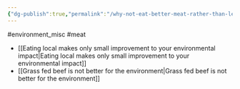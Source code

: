 ```yaml
---
{"dg-publish":true,"permalink":"/why-not-eat-better-meat-rather-than-less-meat/","tags":["#environment_misc","#meat"],"created":"2025-10-23T17:42:42.207+01:00","updated":"2025-10-23T18:06:08.626+01:00"}
---
```


#environment_misc #meat 

- [[Eating local makes only small improvement to your environmental impact\|Eating local makes only small improvement to your environmental impact]]
- [[Grass fed beef is not better for the environment\|Grass fed beef is not better for the environment]]